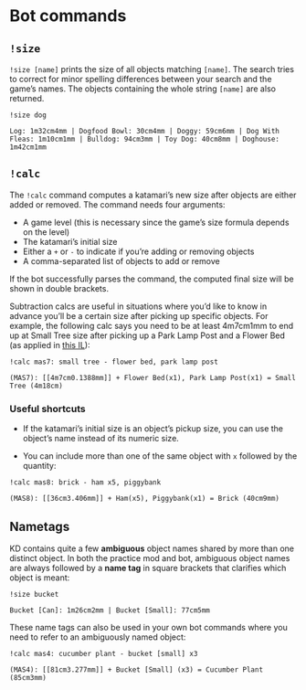 # Bot commands

## `!size`

`!size [name]` prints the size of all objects matching `[name]`. The search tries to correct for minor spelling differences between your search and the game’s names. The objects containing the whole string `[name]` are also returned.

```
!size dog

Log: 1m32cm4mm | Dogfood Bowl: 30cm4mm | Doggy: 59cm6mm | Dog With Fleas: 1m10cm1mm | Bulldog: 94cm3mm | Toy Dog: 40cm8mm | Doghouse: 1m42cm1mm
```

## `!calc`

The `!calc` command computes a katamari’s new size after objects are either added or removed. The command needs four arguments:
- A game level (this is necessary since the game’s size formula depends on the level)
- The katamari’s initial size
- Either a `+` or `-` to indicate if you’re adding or removing objects
- A comma-separated list of objects to add or remove

If the bot successfully parses the command, the computed final size will be shown in double brackets. 

Subtraction calcs are useful in situations where you’d like to know in advance you’ll be a certain size after picking up specific objects. For example, the following calc says you need to be at least 4m7cm1mm to end up at Small Tree size after picking up a Park Lamp Post and a Flower Bed (as applied in [this IL](https://youtu.be/lCjwJYOH-JE?t=77)):

```
!calc mas7: small tree - flower bed, park lamp post

(MAS7): [[4m7cm0.1388mm]] + Flower Bed(x1), Park Lamp Post(x1) = Small Tree (4m18cm)
```

### Useful shortcuts
- If the katamari’s initial size is an object’s pickup size, you can use the object’s name instead of its numeric size.

- You can include more than one of the same object with `x` followed by the quantity:

```
!calc mas8: brick - ham x5, piggybank

(MAS8): [[36cm3.406mm]] + Ham(x5), Piggybank(x1) = Brick (40cm9mm)
```

## Nametags

KD contains quite a few __ambiguous__ object names shared by more than one distinct object. In both the practice mod and bot, ambiguous object names are always followed by a __name tag__ in square brackets that clarifies which object is meant:

```
!size bucket

Bucket [Can]: 1m26cm2mm | Bucket [Small]: 77cm5mm
``` 

These name tags can also be used in your own bot commands where you need to refer to an ambiguously named object:

```
!calc mas4: cucumber plant - bucket [small] x3

(MAS4): [[81cm3.277mm]] + Bucket [Small] (x3) = Cucumber Plant (85cm3mm)
```

